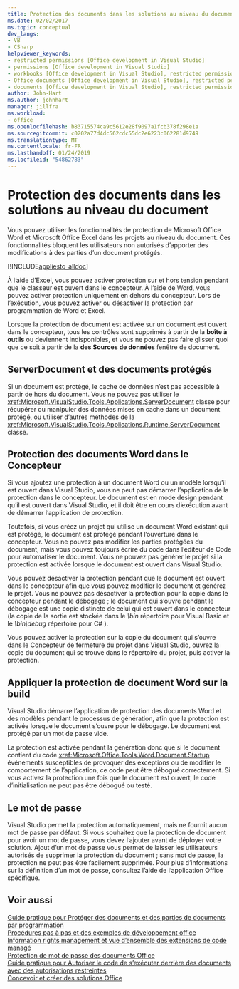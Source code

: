 ```yaml
---
title: Protection des documents dans les solutions au niveau du document
ms.date: 02/02/2017
ms.topic: conceptual
dev_langs:
- VB
- CSharp
helpviewer_keywords:
- restricted permissions [Office development in Visual Studio]
- permissions [Office development in Visual Studio]
- workbooks [Office development in Visual Studio], restricted permissions
- Office documents [Office development in Visual Studio], restricted permissions
- documents [Office development in Visual Studio], restricted permissions
author: John-Hart
ms.author: johnhart
manager: jillfra
ms.workload:
- office
ms.openlocfilehash: b83715574ca9c5612e28f9097a1fcb378f298e1a
ms.sourcegitcommit: c0202a77d4dc562cdc55dc2e6223c062281d9749
ms.translationtype: MT
ms.contentlocale: fr-FR
ms.lasthandoff: 01/24/2019
ms.locfileid: "54862783"
---
```

# <a name="document-protection-in-document-level-solutions"></a>Protection des documents dans les solutions au niveau du document
  Vous pouvez utiliser les fonctionnalités de protection de Microsoft Office Word et Microsoft Office Excel dans les projets au niveau du document. Ces fonctionnalités bloquent les utilisateurs non autorisés d’apporter des modifications à des parties d’un document protégés.  
  
 [!INCLUDE[appliesto_alldoc](../vsto/includes/appliesto-alldoc-md.md)]  
  
 À l’aide d’Excel, vous pouvez activer protection sur et hors tension pendant que le classeur est ouvert dans le concepteur. À l’aide de Word, vous pouvez activer protection uniquement en dehors du concepteur. Lors de l’exécution, vous pouvez activer ou désactiver la protection par programmation de Word et Excel.  
  
 Lorsque la protection de document est activée sur un document est ouvert dans le concepteur, tous les contrôles sont supprimés à partir de la **boîte à outils** ou deviennent indisponibles, et vous ne pouvez pas faire glisser quoi que ce soit à partir de la **des Sources de données** fenêtre de document.  
  
## <a name="serverdocument-and-protected-documents"></a>ServerDocument et des documents protégés  
 Si un document est protégé, le cache de données n’est pas accessible à partir de hors du document. Vous ne pouvez pas utiliser le <xref:Microsoft.VisualStudio.Tools.Applications.ServerDocument> classe pour récupérer ou manipuler des données mises en cache dans un document protégé, ou utiliser d’autres méthodes de la <xref:Microsoft.VisualStudio.Tools.Applications.Runtime.ServerDocument> classe.  
  
## <a name="word-document-protection-in-the-designer"></a>Protection des documents Word dans le Concepteur  
 Si vous ajoutez une protection à un document Word ou un modèle lorsqu’il est ouvert dans Visual Studio, vous ne peut pas démarrer l’application de la protection dans le concepteur. Le document est en mode design pendant qu’il est ouvert dans Visual Studio, et il doit être en cours d’exécution avant de démarrer l’application de protection.  
  
 Toutefois, si vous créez un projet qui utilise un document Word existant qui est protégé, le document est protégé pendant l’ouverture dans le concepteur. Vous ne pouvez pas modifier les parties protégées du document, mais vous pouvez toujours écrire du code dans l’éditeur de Code pour automatiser le document. Vous ne pouvez pas générer le projet si la protection est activée lorsque le document est ouvert dans Visual Studio.  
  
 Vous pouvez désactiver la protection pendant que le document est ouvert dans le concepteur afin que vous pouvez modifier le document et générez le projet. Vous ne pouvez pas désactiver la protection pour la copie dans le concepteur pendant le débogage ; le document qui s’ouvre pendant le débogage est une copie distincte de celui qui est ouvert dans le concepteur (la copie de la sortie est stockée dans le *\bin* répertoire pour Visual Basic et le *\bin\debug* répertoire pour C# ).  
  
 Vous pouvez activer la protection sur la copie du document qui s’ouvre dans le Concepteur de fermeture du projet dans Visual Studio, ouvrez la copie du document qui se trouve dans le répertoire du projet, puis activer la protection.  
  
## <a name="enforce-word-document-protection-on-build"></a>Appliquer la protection de document Word sur la build  
 Visual Studio démarre l’application de protection des documents Word et des modèles pendant le processus de génération, afin que la protection est activée lorsque le document s’ouvre pour le débogage. Le document est protégé par un mot de passe vide.  
  
 La protection est activée pendant la génération donc que si le document contient du code <xref:Microsoft.Office.Tools.Word.Document.Startup> événements susceptibles de provoquer des exceptions ou de modifier le comportement de l’application, ce code peut être débogué correctement. Si vous activez la protection une fois que le document est ouvert, le code d’initialisation ne peut pas être débogué ou testé.  
  
## <a name="setting-the-password"></a>Le mot de passe  
 Visual Studio permet la protection automatiquement, mais ne fournit aucun mot de passe par défaut. Si vous souhaitez que la protection de document pour avoir un mot de passe, vous devez l’ajouter avant de déployer votre solution. Ajout d’un mot de passe vous permet de laisser les utilisateurs autorisés de supprimer la protection du document ; sans mot de passe, la protection ne peut pas être facilement supprimée. Pour plus d’informations sur la définition d’un mot de passe, consultez l’aide de l’application Office spécifique.  
  
## <a name="see-also"></a>Voir aussi  
 [Guide pratique pour Protéger des documents et des parties de documents par programmation](../vsto/how-to-programmatically-protect-documents-and-parts-of-documents.md)   
 [Procédures pas à pas et des exemples de développement office](../vsto/office-development-samples-and-walkthroughs.md)   
 [Information rights management et vue d’ensemble des extensions de code managé](../vsto/information-rights-management-and-managed-code-extensions-overview.md)   
 [Protection de mot de passe des documents Office](../vsto/password-protection-on-office-documents.md)   
 [Guide pratique pour Autoriser le code de s’exécuter derrière des documents avec des autorisations restreintes](../vsto/how-to-permit-code-to-run-behind-documents-with-restricted-permissions.md)   
 [Concevoir et créer des solutions Office](../vsto/designing-and-creating-office-solutions.md)  
